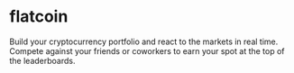 # flatcoin
Build your cryptocurrency portfolio and react to the markets in real time. Compete against your friends or coworkers to earn your spot at the top of the leaderboards.
